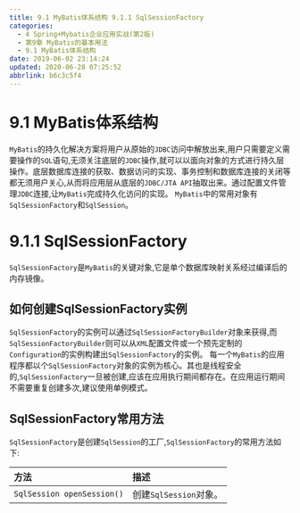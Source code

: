 ```yaml
---
title: 9.1 MyBatis体系结构 9.1.1 SqlSessionFactory
categories: 
  - 4 Spring+Mybatis企业应用实战(第2版)
  - 第9章 MyBatis的基本用法
  - 9.1 MyBatis体系结构
date: 2019-06-02 23:14:24
updated: 2020-06-28 07:25:52
abbrlink: b6c3c5f4
---
```

# 9.1 MyBatis体系结构
`MyBatis`的持久化解决方案将用户从原始的`JDBC`访问中解放出来,用户只需要定义需要操作的`SQL`语句,无须关注底层的`JDBC`操作,就可以以面向对象的方式进行持久层操作。底层数据库连接的获取、数据访问的实现、事务控制和数据库连接的关闭等都无须用户关心,从而将应用层从底层的`JDBC/JTA API`抽取出来。通过配置文件管理`JDBC`连接,让`MyBatis`完成持久化访问的实现。
`MyBatis`中的常用对象有`SqlSessionFactory`和`SqlSession`。
# 9.1.1 SqlSessionFactory
`SqlSessionFactory`是`MyBatis`的关键对象,它是单个数据库映射关系经过编译后的内存镜像。
## 如何创建SqlSessionFactory实例
`SqlSessionFactory`的实例可以通过`SqlSessionFactoryBuilder`对象来获得,而`SqlSessionFactoryBuilder`则可以从`XML`配置文件或一个预先定制的`Configuration`的实例构建出`SqlSessionFactory`的实例。
每一个`MyBatis`的应用程序都以个`SqlSessionFactory`对象的实例为核心。其也是线程安全的,`SqlSessionFactory`一旦被创建,应该在应用执行期间都存在。在应用运行期间不需要重复创建多次,建议使用单例模式。
## SqlSessionFactory常用方法
`SqlSessionFactory`是创建`SqlSession`的工厂,`SqlSessionFactory`的常用方法如下:

|方法|描述|
|:---|:---|
|`SqlSession openSession()`|创建`SqlSession`对象。|

